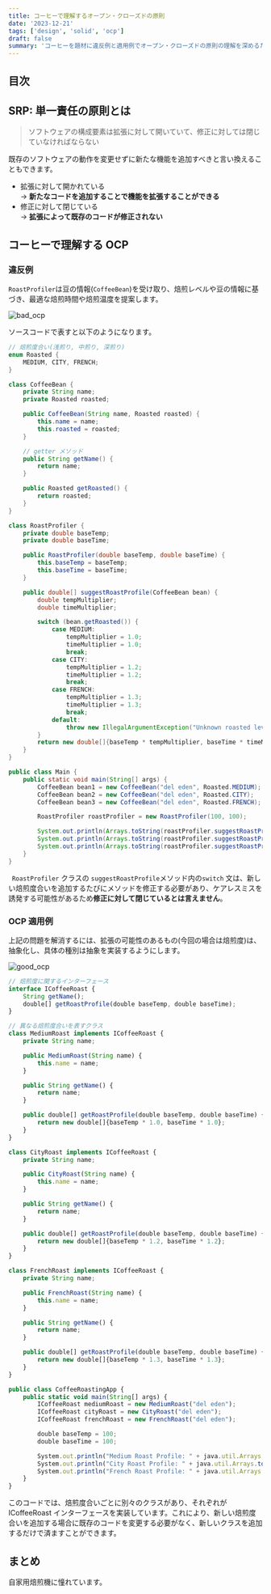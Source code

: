 ```yaml
---
title: コーヒーで理解するオープン・クローズドの原則
date: '2023-12-21'
tags: ['design', 'solid', 'ocp']
draft: false
summary: 'コーヒーを題材に違反例と適用例でオープン・クローズドの原則の理解を深めるための記事'
---
```


## 目次

<TOCInline toc={props.toc} exclude="目次" toHeading={3} />

## SRP: 単一責任の原則とは

> ソフトウェアの構成要素は拡張に対して開いていて、修正に対しては閉じていなければならない

既存のソフトウェアの動作を変更せずに新たな機能を追加すべきと言い換えることもできます。

- 拡張に対して開かれている  
  → **新たなコードを追加することで機能を拡張することができる**
- 修正に対して閉じている  
  → **拡張によって既存のコードが修正されない**

## コーヒーで理解する OCP

### 違反例

`RoastProfiler`は豆の情報(`CoffeeBean`)を受け取り、焙煎レベルや豆の情報に基づき、最適な焙煎時間や焙煎温度を提案します。

![bad_ocp](/static/images/design/solid/open_closed/bad_ocp.png)

ソースコードで表すと以下のようになります。

```java
// 焙煎度合い(浅煎り, 中煎り, 深煎り)
enum Roasted {
    MEDIUM, CITY, FRENCH;
}

class CoffeeBean {
    private String name;
    private Roasted roasted;

    public CoffeeBean(String name, Roasted roasted) {
        this.name = name;
        this.roasted = roasted;
    }

    // getter メソッド
    public String getName() {
        return name;
    }

    public Roasted getRoasted() {
        return roasted;
    }
}

class RoastProfiler {
    private double baseTemp;
    private double baseTime;

    public RoastProfiler(double baseTemp, double baseTime) {
        this.baseTemp = baseTemp;
        this.baseTime = baseTime;
    }

    public double[] suggestRoastProfile(CoffeeBean bean) {
        double tempMultiplier;
        double timeMultiplier;

        switch (bean.getRoasted()) {
            case MEDIUM:
                tempMultiplier = 1.0;
                timeMultiplier = 1.0;
                break;
            case CITY:
                tempMultiplier = 1.2;
                timeMultiplier = 1.2;
                break;
            case FRENCH:
                tempMultiplier = 1.3;
                timeMultiplier = 1.3;
                break;
            default:
                throw new IllegalArgumentException("Unknown roasted level: " + bean.getRoasted());
        }
        return new double[]{baseTemp * tempMultiplier, baseTime * timeMultiplier};
    }
}

public class Main {
    public static void main(String[] args) {
        CoffeeBean bean1 = new CoffeeBean("del eden", Roasted.MEDIUM);
        CoffeeBean bean2 = new CoffeeBean("del eden", Roasted.CITY);
        CoffeeBean bean3 = new CoffeeBean("del eden", Roasted.FRENCH);

        RoastProfiler roastProfiler = new RoastProfiler(100, 100);

        System.out.println(Arrays.toString(roastProfiler.suggestRoastProfile(bean1)));
        System.out.println(Arrays.toString(roastProfiler.suggestRoastProfile(bean2)));
        System.out.println(Arrays.toString(roastProfiler.suggestRoastProfile(bean3)));
    }
}
```

` RoastProfiler` クラスの `suggestRoastProfile`メソッド内の`switch` 文は、新しい焙煎度合いを追加するたびにメソッドを修正する必要があり、ケアレスミスを誘発する可能性があるため**修正に対して閉じているとは言えません**。

### OCP 適用例

上記の問題を解消するには、拡張の可能性のあるもの(今回の場合は焙煎度)は、抽象化し、具体の種別は抽象を実装するようにします。

![good_ocp](/static/images/design/solid/open_closed/good_ocp.png)

```typescript
// 焙煎度に関するインターフェース
interface ICoffeeRoast {
    String getName();
    double[] getRoastProfile(double baseTemp, double baseTime);
}

// 異なる焙煎度合いを表すクラス
class MediumRoast implements ICoffeeRoast {
    private String name;

    public MediumRoast(String name) {
        this.name = name;
    }

    public String getName() {
        return name;
    }

    public double[] getRoastProfile(double baseTemp, double baseTime) {
        return new double[]{baseTemp * 1.0, baseTime * 1.0};
    }
}

class CityRoast implements ICoffeeRoast {
    private String name;

    public CityRoast(String name) {
        this.name = name;
    }

    public String getName() {
        return name;
    }

    public double[] getRoastProfile(double baseTemp, double baseTime) {
        return new double[]{baseTemp * 1.2, baseTime * 1.2};
    }
}

class FrenchRoast implements ICoffeeRoast {
    private String name;

    public FrenchRoast(String name) {
        this.name = name;
    }

    public String getName() {
        return name;
    }

    public double[] getRoastProfile(double baseTemp, double baseTime) {
        return new double[]{baseTemp * 1.3, baseTime * 1.3};
    }
}

public class CoffeeRoastingApp {
    public static void main(String[] args) {
        ICoffeeRoast mediumRoast = new MediumRoast("del eden");
        ICoffeeRoast cityRoast = new CityRoast("del eden");
        ICoffeeRoast frenchRoast = new FrenchRoast("del eden");

        double baseTemp = 100;
        double baseTime = 100;

        System.out.println("Medium Roast Profile: " + java.util.Arrays.toString(mediumRoast.getRoastProfile(baseTemp, baseTime)));
        System.out.println("City Roast Profile: " + java.util.Arrays.toString(cityRoast.getRoastProfile(baseTemp, baseTime)));
        System.out.println("French Roast Profile: " + java.util.Arrays.toString(frenchRoast.getRoastProfile(baseTemp, baseTime)));
    }
}
```

このコードでは、焙煎度合いごとに別々のクラスがあり、それぞれが ICoffeeRoast インターフェースを実装しています。これにより、新しい焙煎度合いを追加する場合に既存のコードを変更する必要がなく、新しいクラスを追加するだけで済ますことができます。

## まとめ

自家用焙煎機に憧れています。
